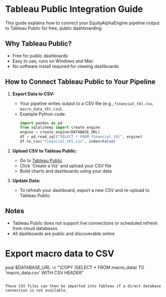 
# Tableau Public Integration Guide

This guide explains how to connect your EquityAlphaEngine pipeline output to Tableau Public for free, public dashboarding.

## Why Tableau Public?
- Free for public dashboards
- Easy to use, runs on Windows and Mac
- No software install required for viewing dashboards

## How to Connect Tableau Public to Your Pipeline

1. **Export Data to CSV:**
   - Your pipeline writes output to a CSV file (e.g., `financial_tbl.csv`, `macro_data_tbl.csv`).
   - Example Python code:
     ```python
     import pandas as pd
     from sqlalchemy import create_engine
     engine = create_engine(DATABASE_URL)
     df = pd.read_sql("SELECT * FROM financial_tbl", engine)
     df.to_csv("financial_tbl.csv", index=False)
     ```

2. **Upload CSV to Tableau Public:**
   - Go to [Tableau Public](https://public.tableau.com/)
   - Click 'Create a Viz' and upload your CSV file
   - Build charts and dashboards using your data

3. **Update Data:**
   - To refresh your dashboard, export a new CSV and re-upload to Tableau Public

## Notes
- Tableau Public does not support live connections or scheduled refresh from cloud databases
- All dashboards are public and discoverable online
# Export macro data to CSV
psql $DATABASE_URL -c "\\COPY (SELECT * FROM macro_data) TO 'macro_data.csv' WITH CSV HEADER"
```

These CSV files can then be imported into Tableau if a direct database connection is not available.


